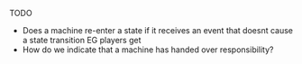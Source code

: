 TODO
- Does a machine re-enter a state if it receives an event that doesnt cause a state transition EG players get
- How do we indicate that a machine has handed over responsibility?
